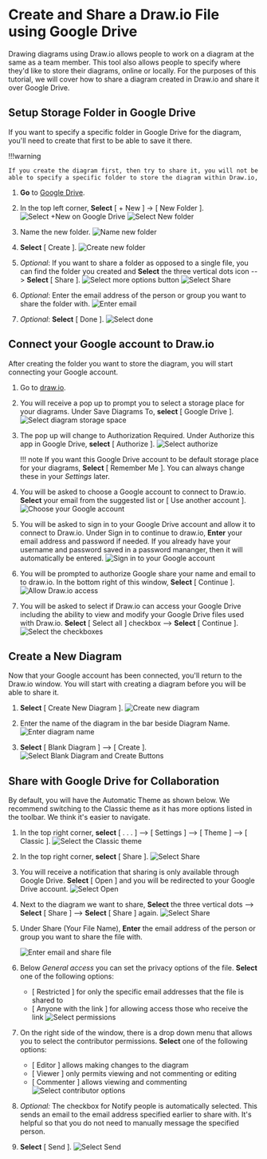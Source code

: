 # Create and Share a Draw.io File using Google Drive

Drawing diagrams using Draw.io allows people to work on a diagram at the same as a team member. This tool also allows people to specify where they'd like to store their diagrams, online or locally. For the purposes of this tutorial, we will cover how to share a diagram created in Draw.io and share it over Google Drive.

## Setup Storage Folder in Google Drive

If you want to specify a specific folder in Google Drive for the diagram, you'll need to create that first to be able to save it there.

!!!warning

    If you create the diagram first, then try to share it, you will not be able to specify a specific folder to store the diagram within Draw.io,

1. **Go** to [Google Drive](http://drive.google.com).

2. In the top left corner, **Select** [ + New ] -> [ New Folder ].
   ![Select +New on Google Drive](./assets/newFolderA.png "Select +New on Google Drive")
   ![Select New folder](./assets/newFolderB.png "Select New folder")

3. Name the new folder.
   ![Name new folder](./assets/nameNewFolder.png "Name new folder")

4. **Select** [ Create ].
   ![Create new folder](./assets/createFolder.png "Create new folder")

5. _Optional_: If you want to share a folder as opposed to a single file, you can find the folder you created and **Select** the three vertical dots icon --> **Select** [ Share ].
   ![Select more options button](./assets/shareFolderA.png "Select more options button")
   ![Select Share](./assets/shareFolderB.png "Select Share")

6. _Optional_: Enter the email address of the person or group you want to share the folder with.
   ![Enter email](./assets/shareFolderC.png "Enter email")

7. _Optional_: **Select** [ Done ].
   ![Select done](./assets/shareFolderD.png "Select done")

## Connect your Google account to Draw.io
After creating the folder you want to store the diagram, you will start connecting your Google account.

1. Go to [draw.io](https://app.diagrams.net/).

2.  You will receive a pop up to prompt you to select a storage place for your diagrams. Under Save Diagrams To, **select** [ Google Drive ].
    ![Select diagram storage space](./assets/selectStorage.png "Select diagram storage space")

3.  The pop up will change to Authorization Required. Under Authorize this app in Google Drive, **select** [ Authorize ].
    ![Select authorize](./assets/authorize.png "Select authorize")

    !!! note
        If you want this Google Drive account to be default storage place for your diagrams, **Select** [ Remember Me ]. You can always change these in your _Settings_ later.

4. You will be asked to choose a Google account to connect to Draw.io. **Select** your email from the suggested list or [ Use another account ].
   ![Choose your Google account](./assets/chooseAccount.png "Choose your Google account")

5. You will be asked to sign in to your Google Drive account and allow it to connect to Draw.io. Under Sign in to continue to draw.io, **Enter** your email address and password if needed. If you already have your username and password saved in a password mananger, then it will automatically be entered.
   ![Sign in to your Google account](./assets/signIn.png "Sign in to your Google account")

6. You will be prompted to authorize Google share your name and email to to draw.io. In the bottom right of this window, **Select** [ Continue ].
   ![Allow Draw.io access](./assets/allowAccessB.png "Allow Draw.io access")

7. You will be asked to select if Draw.io can access your Google Drive including the ability to view and modify your Google Drive files used with Draw.io. **Select** [ Select all ] checkbox --> **Select** [ Continue ].
   ![Select the checkboxes](./assets/checkBoxes.png "Select the checkboxes")

## Create a New Diagram

Now that your Google account has been connected, you'll return to the Draw.io window. You will start with creating a diagram before you will be able to share it.

1. **Select** [ Create New Diagram ].
   ![Create new diagram](./assets/newDiagram.png "Create new diagram")

2. Enter the name of the diagram in the bar beside Diagram Name.
   ![Enter diagram name](./assets/nameDiagram.png "Enter diagram name")

3. **Select** [ Blank Diagram ] --> [ Create ].
   ![Select Blank Diagram and Create Buttons](./assets/blankDiagram.png "Select Blank Diagram and Create Buttons")

## Share with Google Drive for Collaboration

By default, you will have the Automatic Theme as shown below. We recommend switching to the Classic theme as it has more options listed in the toolbar. We think it's easier to navigate.

1. In the top right corner, **select** [ . . . ] --> [ Settings ] --> [ Theme ] --> [ Classic ].
   ![Select the Classic theme](./assets/defaultView.png "Select the Classic theme")

2. In the top right corner, **select** [ Share ].
   ![Select Share](./assets/selectShare.png "Select Share")

3. You will receive a notification that sharing is only available through Google Drive. **Select** [ Open ] and you will be redirected to your Google Drive account.
   ![Select Open](./assets/shareViaGoogle.png "Select Open")

4. Next to the diagram we want to share, **Select** the three vertical dots --> **Select** [ Share ] --> **Select** [ Share ] again.
   ![Select Share](./assets/shareOnDrive.png "Select Share")

5. Under Share (Your File Name), **Enter** the email address of the person or group you want to share the file with.

    ![Enter email and share file](./assets/shareFile.png "Enter email and share file")

6. Below _General access_ you can set the privacy options of the file. **Select** one of the following options:

    - [ Restricted ] for only the specific email addresses that the file is shared to
    - [ Anyone with the link ] for allowing access those who receive the link
      ![Select permissions](./assets/selectPermissions2.png "Select permissions")

7. On the right side of the window, there is a drop down menu that allows you to select the contributor permissions. **Select** one of the following options:

    - [ Editor ] allows making changes to the diagram
    - [ Viewer ] only permits viewing and not commenting or editing
    - [ Commenter ] allows viewing and commenting
      ![Select contributor options](./assets/selectEditor.png "Select contributor options")

8. _Optional:_ The checkbox for Notify people is automatically selected. This sends an email to the email address specified earlier to share with. It's helpful so that you do not need to manually message the specified person.

9. **Select** [ Send ].
   ![Select Send](./assets/selectSend.png "Select Send")
